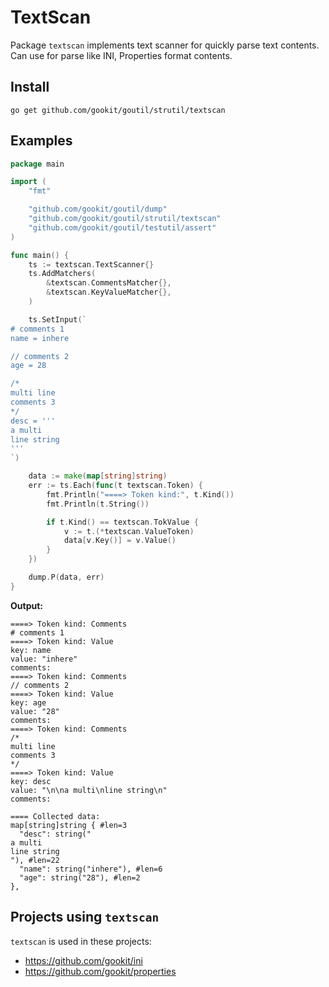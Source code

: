 # TextScan

Package `textscan` implements text scanner for quickly parse text contents.
Can use for parse like INI, Properties format contents.

## Install

```shell
go get github.com/gookit/goutil/strutil/textscan
```

## Examples

```go
package main

import (
	"fmt"

	"github.com/gookit/goutil/dump"
	"github.com/gookit/goutil/strutil/textscan"
	"github.com/gookit/goutil/testutil/assert"
)

func main() {
	ts := textscan.TextScanner{}
	ts.AddMatchers(
		&textscan.CommentsMatcher{},
		&textscan.KeyValueMatcher{},
	)

	ts.SetInput(`
# comments 1
name = inhere

// comments 2
age = 28

/*
multi line
comments 3
*/
desc = '''
a multi
line string
'''
`)

	data := make(map[string]string)
	err := ts.Each(func(t textscan.Token) {
		fmt.Println("====> Token kind:", t.Kind())
		fmt.Println(t.String())

		if t.Kind() == textscan.TokValue {
			v := t.(*textscan.ValueToken)
			data[v.Key()] = v.Value()
		}
	})

	dump.P(data, err)
}
```

**Output:**

```shell
====> Token kind: Comments
# comments 1
====> Token kind: Value
key: name
value: "inhere"
comments: 
====> Token kind: Comments
// comments 2
====> Token kind: Value
key: age
value: "28"
comments: 
====> Token kind: Comments
/*
multi line
comments 3
*/
====> Token kind: Value
key: desc
value: "\n\na multi\nline string\n"
comments: 

==== Collected data:
map[string]string { #len=3
  "desc": string("
a multi
line string
"), #len=22
  "name": string("inhere"), #len=6
  "age": string("28"), #len=2
},
```

## Projects using `textscan`

`textscan` is used in these projects:

- https://github.com/gookit/ini
- https://github.com/gookit/properties
